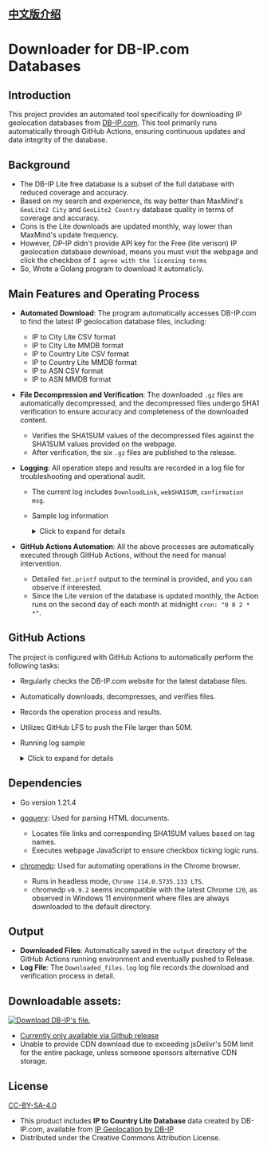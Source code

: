 ## [中文版介绍](https://github.com/MaurUppi/downloader/blob/main/README-CHS.md)

# Downloader for DB-IP.com Databases

## Introduction
This project provides an automated tool specifically for downloading IP geolocation databases from [DB-IP.com](https://db-ip.com). This tool primarily runs automatically through GitHub Actions, ensuring continuous updates and data integrity of the database.

## Background

- The DB-IP Lite free database is a subset of the full database with reduced coverage and accuracy.
- Based on my search and experience, its way better than MaxMind's `GeoLite2 City` and `GeoLite2 Country` database quality in terms of coverage and accuracy.
- Cons is the Lite downloads are updated monthly, way lower than MaxMind's update frequency.
- However, DP-IP didn't provide API key for the Free (lite verison) IP geolocation database download, means you must visit the webpage and click the checkbox of `I agree with the licensing terms`
- So, Wrote a Golang program to download it automaticly.

## Main Features and Operating Process
- **Automated Download**: The program automatically accesses DB-IP.com to find the latest IP geolocation database files, including:
  - IP to City Lite CSV format
  - IP to City Lite MMDB format
  - IP to Country Lite CSV format
  - IP to Country Lite MMDB format
  - IP to ASN CSV format
  - IP to ASN MMDB format 
- **File Decompression and Verification**: The downloaded `.gz` files are automatically decompressed, and the decompressed files undergo SHA1 verification to ensure accuracy and completeness of the downloaded content.
  - Verifies the SHA1SUM values of the decompressed files against the SHA1SUM values provided on the webpage.
  - After verification, the six `.gz` files are published to the release.
- **Logging**: All operation steps and results are recorded in a log file for troubleshooting and operational audit.
  - The current log includes `DownloadLink`, `webSHA1SUM`, `confirmation msg`.
  - Sample log information
    <details>
      <summary>Click to expand for details</summary>
      
        DownloadLink: https://download.db-ip.com/free/dbip-asn-lite-2023-12.csv.gz
        webSHA1SUM: 3ef88d64af8d52def008c57a91df32ba5e4fe38a
        DownloadLink: https://download.db-ip.com/free/dbip-asn-lite-2023-12.mmdb.gz
        webSHA1SUM: cb874eb996813d3ac911755e8ff5e6d138e56541
        dbip-asn-lite-2023-12.csv.gz had been decompressed and SHA1SUM matched with webpage's SHA1SUM value
        dbip-asn-lite-2023-12.mmdb.gz had been decompressed and SHA1SUM matched with webpage's SHA1SUM value   
      
    </details>

- **GitHub Actions Automation**: All the above processes are automatically executed through GitHub Actions, without the need for manual intervention.
  - Detailed `fmt.printf` output to the terminal is provided, and you can observe if interested.
  - Since the Lite version of the database is updated monthly, the Action runs on the second day of each month at midnight `cron: "0 0 2 * *"`.

## GitHub Actions
The project is configured with GitHub Actions to automatically perform the following tasks:
- Regularly checks the DB-IP.com website for the latest database files.
- Automatically downloads, decompresses, and verifies files.
- Records the operation process and results.
- Utilizec GitHub LFS to push the File larger than 50M.
- Running log sample
      <details>
      <summary>Click to expand for details</summary>
      
      Chrome path is : /opt/hostedtoolcache/chromium/114.0.5735.133/x64/chrome
      Working dir is : /home/runner/work/downloader/downloader
      ouput dir create : /home/runner/work/downloader/downloader/output
      chromedp allocator context created
      URL: https://db-ip.com/db/download/ip-to-asn-lite
      File Type: .csv.gz
      Download Link: https://download.db-ip.com/free/dbip-asn-lite-2023-12.csv.gz
      SHA1SUM: 3ef88d64af8d52def008c57a91df32ba5e4fe38a
      URL: https://db-ip.com/db/download/ip-to-asn-lite
      File Type: .mmdb.gz
      Download Link: https://download.db-ip.com/free/dbip-asn-lite-2023-12.mmdb.gz
      SHA1SUM: cb874eb996813d3ac911755e8ff5e6d138e56541
      License agreement visible
      Checked checkbox
      Download link visible
      Clicked mmdb file download link
      下载进度：0.00%
      下载进度：0.00%
      下载进度：100.00%
      下载进度：100.00%
      下载进度：100.00%
      CSV Download link visible
      Clicked CSV file download link
      下载进度：0.00%
      下载进度：0.00%
      下载进度：100.00%
      下载进度：100.00%
      下载进度：100.00%
      Processing file: /home/runner/work/downloader/downloader/output/dbip-asn-lite-2023-12.csv.gz
      Decompressing file: /home/runner/work/downloader/downloader/output/dbip-asn-lite-2023-12.csv.gz to /home/runner/work/downloader/downloader/output/dbip-asn-lite-2023-12.csv
      dbip-asn-lite-2023-12.csv.gz had been decompressed and SHA1SUM matched with webpage's SHA1SUM value
      Processing file: /home/runner/work/downloader/downloader/output/dbip-asn-lite-2023-12.mmdb.gz
      Decompressing file: /home/runner/work/downloader/downloader/output/dbip-asn-lite-2023-12.mmdb.gz to /home/runner/work/downloader/downloader/output/dbip-asn-lite-2023-12.mmdb
      dbip-asn-lite-2023-12.mmdb.gz had been decompressed and SHA1SUM matched with webpage's SHA1SUM value
      URL: https://db-ip.com/db/download/ip-to-country-lite
      File Type: .mmdb.gz
      Download Link: https://download.db-ip.com/free/dbip-country-lite-2023-12.mmdb.gz
      SHA1SUM: a14ed000e7eea06b409dc34a2a6572babf3ef921
      URL: https://db-ip.com/db/download/ip-to-country-lite
      File Type: .csv.gz
      Download Link: https://download.db-ip.com/free/dbip-country-lite-2023-12.csv.gz
      SHA1SUM: fc5b4422ac7a8a52b336509d4f344c5052fe1825
      License agreement visible
      Checked checkbox
      Download link visible
      Clicked mmdb file download link
      下载进度：0.00%
      下载进度：0.00%
      下载进度：100.00%
      下载进度：100.00%
      下载进度：100.00%
      CSV Download link visible
      Clicked CSV file download link
      下载进度：0.00%
      下载进度：0.00%
      下载进度：100.00%
      下载进度：100.00%
      下载进度：100.00%
      Processing file: /home/runner/work/downloader/downloader/output/dbip-country-lite-2023-12.csv.gz
      Decompressing file: /home/runner/work/downloader/downloader/output/dbip-country-lite-2023-12.csv.gz to /home/runner/work/downloader/downloader/output/dbip-country-lite-2023-12.csv
      dbip-country-lite-2023-12.csv.gz had been decompressed and SHA1SUM matched with webpage's SHA1SUM value
      Processing file: /home/runner/work/downloader/downloader/output/dbip-country-lite-2023-12.mmdb.gz
      Decompressing file: /home/runner/work/downloader/downloader/output/dbip-country-lite-2023-12.mmdb.gz to /home/runner/work/downloader/downloader/output/dbip-country-lite-2023-12.mmdb
      dbip-country-lite-2023-12.mmdb.gz had been decompressed and SHA1SUM matched with webpage's SHA1SUM value
      URL: https://db-ip.com/db/download/ip-to-city-lite
      File Type: .csv.gz
      Download Link: https://download.db-ip.com/free/dbip-city-lite-2023-12.csv.gz
      SHA1SUM: e93d44a611ee181c04cdec360432d6c196a3bc0b
      URL: https://db-ip.com/db/download/ip-to-city-lite
      File Type: .mmdb.gz
      Download Link: https://download.db-ip.com/free/dbip-city-lite-2023-12.mmdb.gz
      SHA1SUM: e1a6ab58d7858b5e8cec9c6722c5f52d0db99092
      License agreement visible
      Checked checkbox
      Download link visible
      Clicked mmdb file download link
      下载进度：0.00%
      下载进度：0.00%
      下载进度：100.00%
      下载进度：100.00%
      下载进度：100.00%
      CSV Download link visible
      Clicked CSV file download link
      下载进度：0.00%
      下载进度：0.00%
      下载进度：60.76%
      下载进度：100.00%
      下载进度：100.00%
      下载进度：100.00%
      Processing file: /home/runner/work/downloader/downloader/output/dbip-city-lite-2023-12.csv.gz
      Decompressing file: /home/runner/work/downloader/downloader/output/dbip-city-lite-2023-12.csv.gz to /home/runner/work/downloader/downloader/output/dbip-city-lite-2023-12.csv
      dbip-city-lite-2023-12.csv.gz had been decompressed and SHA1SUM matched with webpage's SHA1SUM value
      Processing file: /home/runner/work/downloader/downloader/output/dbip-city-lite-2023-12.mmdb.gz
      Decompressing file: /home/runner/work/downloader/downloader/output/dbip-city-lite-2023-12.mmdb.gz to /home/runner/work/downloader/downloader/output/dbip-city-lite-2023-12.mmdb
      dbip-city-lite-2023-12.mmdb.gz had been decompressed and SHA1SUM matched with webpage's SHA1SUM value    
      
    </details>

## Dependencies
- Go version 1.21.4
- [goquery](https://github.com/PuerkitoBio/goquery): Used for parsing HTML documents.
  - Locates file links and corresponding SHA1SUM values based on tag names.
  - Executes webpage JavaScript to ensure checkbox ticking logic runs.
    
- [chromedp](https://github.com/chromedp/chromedp): Used for automating operations in the Chrome browser.
  - Runs in headless mode, `Chrome 114.0.5735.133 LTS`.
  - chromedp `v0.9.2` seems incompatible with the latest Chrome `120`, as observed in Windows 11 environment where files are always downloaded to the default directory.

## Output
- **Downloaded Files**: Automatically saved in the `output` directory of the GitHub Actions running environment and eventually pushed to Release.
- **Log File**: The `Downloaded_files.log` log file records the download and verification process in detail.



## Downloadable assets:
[![Download DB-IP's file.](https://github.com/MaurUppi/downloader/actions/workflows/downlaoder.yml/badge.svg?branch=main)](https://github.com/MaurUppi/downloader/actions/workflows/downlaoder.yml)
- [Currently only available via Github release](https://github.com/MaurUppi/downloader/releases)
- Unable to provide CDN download due to exceeding jsDelivr's 50M limit for the entire package, unless someone sponsors alternative CDN storage.


## License

[CC-BY-SA-4.0](https://creativecommons.org/licenses/by-sa/4.0/)

- This product includes **IP to Country Lite Database** data created by DB-IP.com, available from [IP Geolocation by DB-IP](https://db-ip.com)
- Distributed under the Creative Commons Attribution License.
